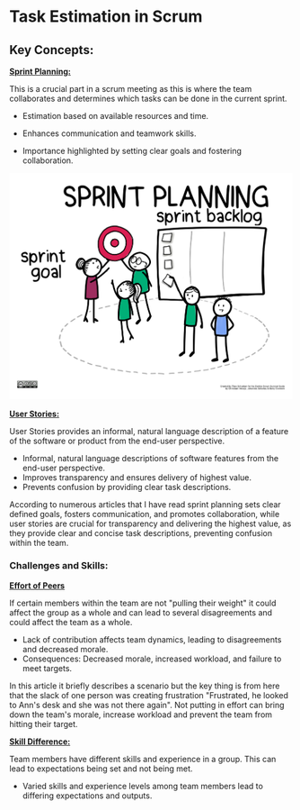 # Task Estimation in Scrum

## Key Concepts:
**<u>Sprint Planning:</u>**

This is a crucial part in a scrum meeting as this is where the team collaborates and determines which tasks can be done in the current sprint.

 - Estimation based on available resources and time.

 - Enhances communication and teamwork skills.

- Importance highlighted by setting clear goals and fostering collaboration.

![SprintPlanning](Sprint_Planning_0.png)

**<u>User Stories:</u>**

User Stories provides an informal, natural language description of a feature of the software or product from the end-user perspective.

- Informal, natural language descriptions of software features from the end-user perspective.
- Improves transparency and ensures delivery of highest value.
- Prevents confusion by providing clear task descriptions.

According to numerous articles that I have read sprint planning sets clear defined goals, fosters communication, and promotes collaboration, while user stories are crucial for transparency and delivering the highest value, as they provide clear and concise task descriptions, preventing confusion within the team.

### Challenges and Skills:

**<u>Effort of Peers</u>**

If certain members within the team are not "pulling their weight" it could affect the group as a whole and can lead to several disagreements and could affect the team as a whole.

- Lack of contribution affects team dynamics, leading to disagreements and decreased morale.
- Consequences: Decreased morale, increased workload, and failure to meet targets.

In this article it briefly describes a scenario but the key thing is from here that the slack of one person was creating frustration "Frustrated, he looked to Ann's desk and she was not there again". Not putting in effort can bring down the team's morale, increase workload and prevent the team from hitting their target.

**<u>Skill Difference:</u>**

Team members have different skills and experience in a group. This can lead to expectations being set and not being met.

- Varied skills and experience levels among team members lead to differing expectations and outputs.
